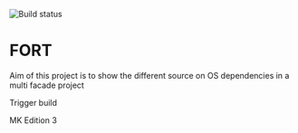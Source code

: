 ![Build status](https://github.com/vbasem/fort/workflows/scan/badge.svg?branch=master)

# FORT


Aim of this project is to show the different source on OS dependencies in a multi facade project

Trigger build

MK Edition 3
